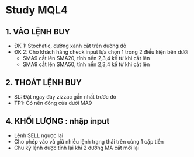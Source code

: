 # Study MQL4
## 1. VÀO LỆNH BUY
* ĐK 1:  Stochatic, đường xanh cắt trên đường đỏ
* ĐK 2: Cho khách hàng check input lựa chọn 1 trong 2 điều kiện bên dưới
    * SMA9 cắt lên SMA20, tính nến 2,3,4 kể từ khi cắt lên
    * SMA9 cắt lên SMA50, tính nến 2,3,4 kể từ khi cắt lên

## 2. THOÁT LỆNH BUY
* SL: Đặt ngay đáy zizzac gần nhất trước đó
* TP1: Có nến đóng cửa dưới MA9

## 4. KHỐI LƯỢNG : nhập input
* Lệnh SELL ngược lại
* Cho phép vào và giữ nhiều lệnh trạng thái trên cùng 1 cặp tiền
* Chu kỳ lệnh được tính lại khi 2 đường MA cắt mới lại
